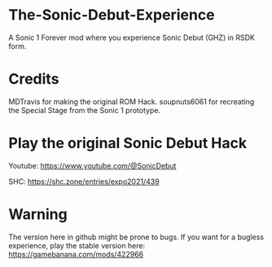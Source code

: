 # The-Sonic-Debut-Experience
A Sonic 1 Forever mod where you experience Sonic Debut (GHZ) in RSDK form.

# Credits
MDTravis for making the original ROM Hack. soupnuts6061 for recreating the Special Stage from the Sonic 1 prototype.

# Play the original Sonic Debut Hack
Youtube: https://www.youtube.com/@SonicDebut

SHC: https://shc.zone/entries/expo2021/439

# Warning
The version here in github might be prone to bugs. If you want for a bugless experience, play the stable version here:
https://gamebanana.com/mods/422966
